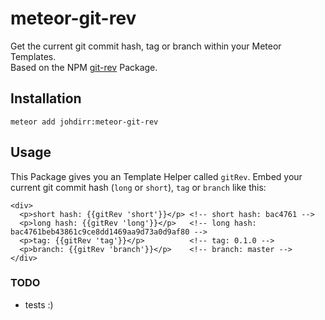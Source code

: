 # meteor-git-rev

Get the current git commit hash, tag or branch within your Meteor Templates.  
Based on the NPM [git-rev](https://www.npmjs.com/package/git-rev) Package.

## Installation

    meteor add johdirr:meteor-git-rev

## Usage

This Package gives you an Template Helper called `gitRev`. Embed your current git commit hash (`long` or `short`), `tag` or `branch` like this:

    <div>
      <p>short hash: {{gitRev 'short'}}</p> <!-- short hash: bac4761 -->
      <p>long hash: {{gitRev 'long'}}</p>   <!-- long hash: bac4761beb43861c9ce8dd1469aa9d73a0d9af80 -->
      <p>tag: {{gitRev 'tag'}}</p>          <!-- tag: 0.1.0 -->
      <p>branch: {{gitRev 'branch'}}</p>    <!-- branch: master -->
    </div>

### TODO

- tests :)
